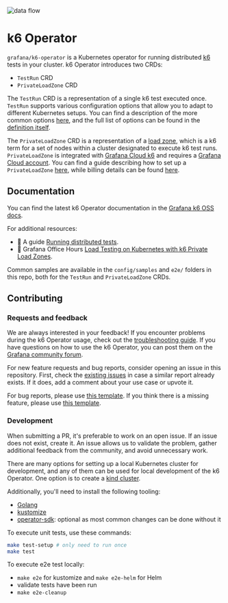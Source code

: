  ![data flow](assets/data-flow.png)

# k6 Operator

`grafana/k6-operator` is a Kubernetes operator for running distributed [k6](https://github.com/grafana/k6) tests in your cluster. k6 Operator introduces two CRDs:

- `TestRun` CRD
- `PrivateLoadZone` CRD

The `TestRun` CRD is a representation of a single k6 test executed once. `TestRun` supports various configuration options that allow you to adapt to different Kubernetes setups. You can find a description of the more common options [here](https://grafana.com/docs/k6/latest/set-up/set-up-distributed-k6/usage/common-options/), and the full list of options can be found in the [definition itself](https://github.com/grafana/k6-operator/blob/main/config/crd/bases/k6.io_testruns.yaml).

The `PrivateLoadZone` CRD is a representation of a [load zone](https://grafana.com/docs/grafana-cloud/testing/k6/author-run/use-load-zones/), which is a k6 term for a set of nodes within a cluster designated to execute k6 test runs. `PrivateLoadZone` is integrated with [Grafana Cloud k6](https://grafana.com/products/cloud/k6/) and requires a [Grafana Cloud account](https://grafana.com/auth/sign-up/create-user). You can find a guide describing how to set up a `PrivateLoadZone` [here](https://grafana.com/docs/grafana-cloud/testing/k6/author-run/private-load-zone-v2/), while billing details can be found [here](https://grafana.com/docs/grafana-cloud/cost-management-and-billing/understand-your-invoice/k6-invoice/).

## Documentation

You can find the latest k6 Operator documentation in the [Grafana k6 OSS docs](https://grafana.com/docs/k6/latest/set-up/set-up-distributed-k6/usage/common-options/).

For additional resources:

- :book: A guide [Running distributed tests](https://grafana.com/docs/k6/latest/testing-guides/running-distributed-tests/).
- :movie_camera: Grafana Office Hours [Load Testing on Kubernetes with k6 Private Load Zones](https://www.youtube.com/watch?v=RXLavQT58YA).

Common samples are available in the `config/samples` and `e2e/` folders in this repo, both for the `TestRun` and `PrivateLoadZone` CRDs.

## Contributing

### Requests and feedback

We are always interested in your feedback! If you encounter problems during the k6 Operator usage, check out the [troubleshooting guide](https://grafana.com/docs/k6/latest/set-up/set-up-distributed-k6/troubleshooting/). If you have questions on how to use the k6 Operator, you can post them on the [Grafana community forum](https://community.grafana.com/c/grafana-k6/k6-operator/73).

For new feature requests and bug reports, consider opening an issue in this repository. First, check the [existing issues](https://github.com/grafana/k6-operator/issues) in case a similar report already exists. If it does, add a comment about your use case or upvote it.

For bug reports, please use [this template](https://github.com/grafana/k6-operator/issues/new?assignees=&labels=bug&projects=&template=bug.yaml). If you think there is a missing feature, please use [this template](https://github.com/grafana/k6-operator/issues/new?assignees=&labels=enhancement&projects=&template=feat_req.yaml).

### Development

<!-- TODO: pull out into contributing guide -->

When submitting a PR, it's preferable to work on an open issue. If an issue does not exist, create it. An issue allows us to validate the problem, gather additional feedback from the community, and avoid unnecessary work.

<!-- 
Some GitHub issues have a ["good first issue" label](https://github.com/grafana/k6-operator/issues?q=is%3Aissue+is%3Aopen+label%3A%22good+first+issue%22). These are the issues that should be good for newcomers. The issues with the ["help wanted" label](https://github.com/grafana/k6-operator/issues?q=is%3Aissue+is%3Aopen+label%3A%22help+wanted%22) are the ones that could use some community help or additional user feedback. -->

There are many options for setting up a local Kubernetes cluster for development, and any of them can be used for local development of the k6 Operator. One option is to create a [kind cluster](https://kind.sigs.k8s.io/docs/user/quick-start/).

Additionally, you'll need to install the following tooling:

- [Golang](https://go.dev/doc/install)
- [kustomize](https://kubectl.docs.kubernetes.io/installation/kustomize/)
- [operator-sdk](https://sdk.operatorframework.io/docs/installation/): optional as most common changes can be done without it

To execute unit tests, use these commands:

```bash
make test-setup # only need to run once
make test
```

To execute e2e test locally:

- `make e2e` for kustomize and `make e2e-helm` for Helm
- validate tests have been run
- `make e2e-cleanup`
